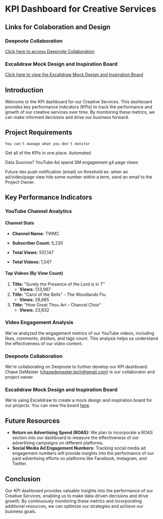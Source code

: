# KPI Dashboard for Creative Services

## Links for Colaboration and Design

### Deepnote Collaboration
[Click here to access Deepnote Collaboration](https://deepnote.com/app/kpi-dashboard/Welcome-to-Deepnote-16b4029e-812a-4f7e-98f0-f1ef81552f58)

### Excalidraw Mock Design and Inspiration Board
[Click here to view the Excalidraw Mock Design and Inspiration Board](https://excalidraw.com/#room=b4c65a8594110b2fa3b6,Az1VHKChhNtrF_vwJZx3Hg)


## Introduction
Welcome to the KPI dashboard for our Creative Services. This dashboard provides key performance indicators (KPIs) to track the performance and growth of our creative services over time. By monitoring these metrics, we can make informed decisions and drive our business forward.

## Project Requirements 
```
You can't manage what you don't monitor 
```

Get all of the KPIs in one place. 
Automated

Data Sources? 
YouTube
Ad spend
SM engagement 
g4 page views 

Future dev
push notification (email) on threshold
ex: when an ad/video/page view hits some number within a term, send an email to the Project Owner. 

## Key Performance Indicators

### YouTube Channel Analytics
#### Channel Stats
- **Channel Name:** TWMC
 
- **Subscriber Count:** 5,230
- **Total Views:** 551,147
- **Total Videos:** 1,047

#### Top Videos (By View Count)
1. **Title:** "Surely the Presence of the Lord is in T"
   - **Views:** 133,987
2. **Title:** "Carol of the Bells" - The Woodlands Flu
   - **Views:** 28,685
3. **Title:** "How Great Thou Art – Chancel Choir"
   - **Views:** 23,632

### Video Engagement Analysis
We've analyzed the engagement metrics of our YouTube videos, including likes, comments, dislikes, and tags count. This analysis helps us understand the effectiveness of our video content.

### Deepnote Collaboration
We're collaborating on Deepnote to further develop our KPI dashboard. Chase DeMaster (chasedemaster.tech@gmail.com) is our collaborator and project owner.

### Excalidraw Mock Design and Inspiration Board
We're using Excalidraw to create a mock design and inspiration board for our projects. You can view the board [here](#).

## Future Resources
- **Return on Advertising Spend (ROAS):** We plan to incorporate a ROAS section into our dashboard to measure the effectiveness of our advertising campaigns on different platforms.
- **Social Media Ad Engagement Numbers:** Tracking social media ad engagement numbers will provide insights into the performance of our paid advertising efforts on platforms like Facebook, Instagram, and Twitter.

## Conclusion
Our KPI dashboard provides valuable insights into the performance of our Creative Services, enabling us to make data-driven decisions and drive growth. By continuously monitoring these metrics and incorporating additional resources, we can optimize our strategies and achieve our business goals.
